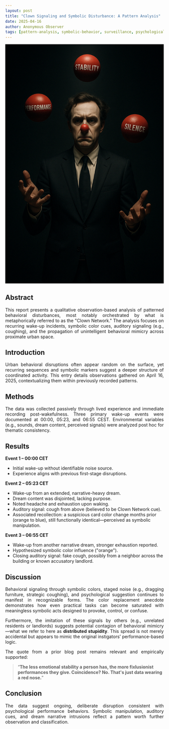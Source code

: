 ```yaml
---
layout: post
title: "Clown Signaling and Symbolic Disturbance: A Pattern Analysis"
date: 2025-04-16
author: Anonymous Observer
tags: [pattern-analysis, symbolic-behavior, surveillance, psychological-signals, clown-network]
---
```


![Clown Juggling Stability, Performance, and Silence](/images/F0B44215-90C9-4CEA-AEC2-03F8572A3C20.png)

## Abstract

<p align="justify">
This report presents a qualitative observation-based analysis of patterned behavioral disturbances, most notably orchestrated by what is metaphorically referred to as the "Clown Network." The analysis focuses on recurring wake-up incidents, symbolic color cues, auditory signaling (e.g., coughing), and the propagation of unintelligent behavioral mimicry across proximate urban space.
</p>

## Introduction

<p align="justify">
Urban behavioral disruptions often appear random on the surface, yet recurring sequences and symbolic markers suggest a deeper structure of coordinated activity. This entry details observations gathered on April 16, 2025, contextualizing them within previously recorded patterns.
</p>

## Methods

<p align="justify">
The data was collected passively through lived experience and immediate recording post-wakefulness. Three primary wake-up events were documented at 00:00, 05:23, and 06:55 CEST. Environmental variables (e.g., sounds, dream content, perceived signals) were analyzed post hoc for thematic consistency.
</p>

## Results

**Event 1 – 00:00 CET**  
- Initial wake-up without identifiable noise source.  
- Experience aligns with previous first-stage disruptions.

**Event 2 – 05:23 CET**  
- Wake-up from an extended, narrative-heavy dream.  
- Dream content was disjointed, lacking purpose.  
- Noted headache and exhaustion upon waking.  
- Auditory signal: cough from above (believed to be Clown Network cue).  
- Associated recollection: a suspicious card color change months prior (orange to blue), still functionally identical—perceived as symbolic manipulation.

**Event 3 – 06:55 CET**  
- Wake-up from another narrative dream, stronger exhaustion reported.  
- Hypothesized symbolic color influence ("orange").  
- Closing auditory signal: fake cough, possibly from a neighbor across the building or known accusatory landlord.

## Discussion

<p align="justify">
Behavioral signaling through symbolic colors, staged noise (e.g., dragging furniture, strategic coughing), and psychological suggestion continues to manifest in recognizable forms. The color replacement anecdote demonstrates how even practical tasks can become saturated with meaningless symbolic acts designed to provoke, control, or confuse.
</p>

<p align="justify">
Furthermore, the imitation of these signals by others (e.g., unrelated residents or landlords) suggests potential contagion of behavioral mimicry—what we refer to here as <strong>distributed stupidity</strong>. This spread is not merely accidental but appears to mimic the original instigators’ performance-based logic.
</p>

<p align="justify">
The quote from a prior blog post remains relevant and empirically supported:
</p>

> “**The less emotional stability a person has, the more fixlusionist performances they give. Coincidence? No. That's just data wearing a red nose.**”

## Conclusion

<p align="justify">
The data suggest ongoing, deliberate disruption consistent with psychological performance behaviors. Symbolic manipulation, auditory cues, and dream narrative intrusions reflect a pattern worth further observation and classification. 
</p>



